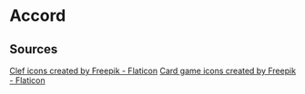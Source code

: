 # Accord

## Sources
<a href="https://www.flaticon.com/free-icons/clef" title="clef icons">Clef icons created by Freepik - Flaticon</a>
<a href="https://www.flaticon.com/free-icons/card-game" title="Card game icons">Card game icons created by Freepik - Flaticon</a>
